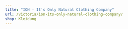 ```yaml
---
title: "ION - It's Only Natural Clothing Company"
url: /victoria/ion-its-only-natural-clothing-company/
shop: Kleidung
---
```

